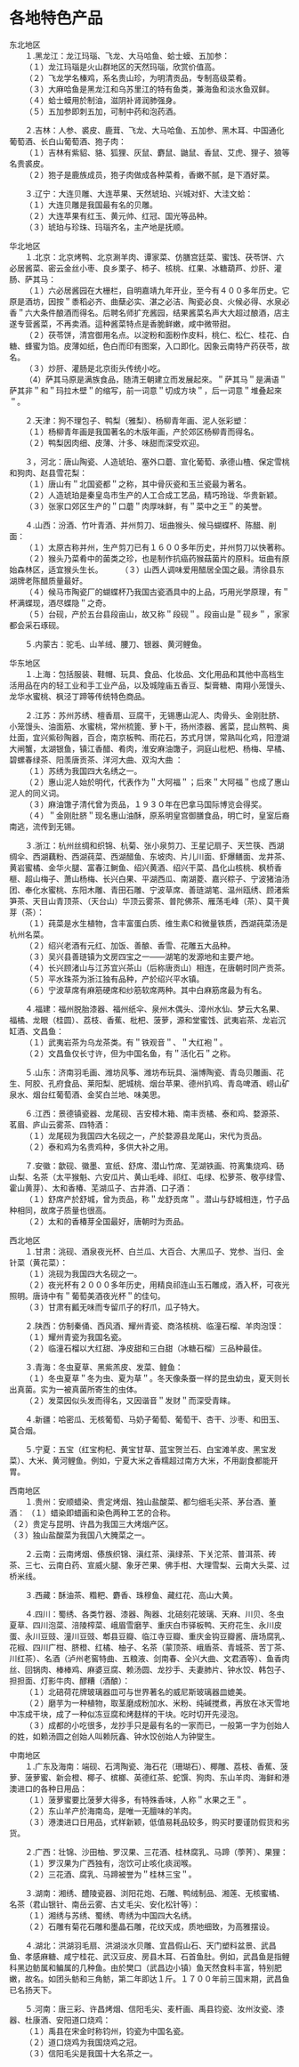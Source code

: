 # 各地特色产品  
  
东北地区  
&emsp;&emsp;１.黑龙江：龙江玛瑙、飞龙、大马哈鱼、蛤士蟆、五加参：  
&emsp;&emsp;（１）龙江玛瑙是火山群地区的天然玛瑙，欣赏价值高。  
&emsp;&emsp;（２）飞龙学名榛鸡，系名贵山珍，为明清贡品，专制高级菜肴。  
&emsp;&emsp;（３）大麻哈鱼是黑龙江和乌苏里江的特有鱼类，兼海鱼和淡水鱼双鲜。  
&emsp;&emsp;（４）蛤士蟆用於制油，滋阴补肾润肺强身。  
&emsp;&emsp;（５）五加参即刺五加，可制中药和泡药酒。      

&emsp;&emsp;２.吉林：人参、裘皮、鹿茸、飞龙、大马哈鱼、五加参、黑木耳、中国通化葡萄酒、长白山葡萄酒、狍子肉：   
&emsp;&emsp;（１）吉林有紫貂、貉、狐狸、灰鼠、麝鼠、鼬鼠、香鼠、艾虎、狸子、狼等名贵裘皮。  
&emsp;&emsp;（２）狍子是鹿族成员，狍子肉做成各种菜肴，香嫩不腻，是下酒好菜。    
 
&emsp;&emsp;３.辽宁：大连贝雕、大连苹果、天然琥珀、兴城对虾、大洼文蛤：  
&emsp;&emsp;（１）大连贝雕是我国最有名的贝雕。  
&emsp;&emsp;（２）大连苹果有红玉、黄元帅、红冠、国光等品种。  
&emsp;&emsp;（３）琥珀与珍珠、玛瑙齐名，主产地是抚顺。    
  
华北地区  
&emsp;&emsp;１.北京：北京烤鸭、北京涮羊肉、谭家菜、仿膳宫廷菜、蜜饯、茯苓饼、六必居酱菜、密云金丝小枣、良乡栗子、柿子、核桃、红果、冰糖葫芦、炒肝、灌肠、萨其马：  
&emsp;&emsp;（１）六必居酱园在大栅栏，自明嘉靖九年开业，至今有４００多年历史。它原是酒坊，因按＂黍稻必齐、曲蘖必实、湛之必洁、陶瓷必良、火候必得、水泉必香＂六大条件酿酒而得名。后聘名师扩充酱园，结果酱菜名声大大超过酿酒，店主遂专营酱菜，不再卖酒。這种酱菜特点是香脆鲜嫩，咸中微带甜。  
&emsp;&emsp;（２）茯苓饼，清宫御用名点。以淀粉和面粉作皮料，桃仁、松仁、桂花、白糖、蜂蜜为馅。皮薄如纸，色白而印有图案，入口即化。因象云南特产药茯苓，故名。  
&emsp;&emsp;（３）炒肝、灌肠是北京街头传统小吃。  
&emsp;&emsp;（4）萨其马原是满族食品，随清王朝建立而发展起來。＂萨其马＂是满语＂萨其非＂和＂玛拉木壁＂的缩写，前一词意＂切成方块＂，后一词意＂堆叠起來＂。     

&emsp;&emsp;２.天津：狗不理包子、鸭梨（雅梨）、杨柳青年画、泥人张彩塑：  
&emsp;&emsp;（１）杨柳青年画是我国著名的木版年画，产於郊区杨柳青而得名。  
&emsp;&emsp;（２）鸭梨因肉细、皮薄、汁多、味甜而深受欢迎。     

&emsp;&emsp;３，河北：唐山陶瓷、人造琥珀、塞外口蘑、宣化葡萄、承德山楂、保定雪桃和狗肉、赵县雪花梨：  
&emsp;&emsp;（１）唐山有＂北国瓷都＂之称，其中骨灰瓷和玉兰瓷最为著名。  
&emsp;&emsp;（２）人造琥珀是秦皇岛市生产的人工合成工艺品，精巧玲珑、华贵新颖。  
&emsp;&emsp;（３）张家口郊区生产的＂口蘑＂肉厚味鲜，有＂菜中之王＂的美誉。     

&emsp;&emsp;４.山西：汾酒、竹叶青酒、并州剪刀、垣曲猴头、候马蝴蝶杯、陈醋、削面：  
&emsp;&emsp;（１）太原古称并州，生产剪刀已有１６００多年历史，并州剪刀以快著称。  
&emsp;&emsp;（２）猴头乃菜肴中的菌类之珍，也是制作抗癌药猴菇菌片的原料。垣曲有原始森林区，适宜猴头生长。
&emsp;&emsp;（３）山西人调味爱用醋居全国之最。清徐县东湖牌老陈醋质量最好。  
&emsp;&emsp;（４）候马市陶瓷厂的蝴蝶杯乃我国古瓷酒具中的上品，巧用光学原理，有＂杯满蝶现，酒尽蝶隐＂之奇。  
&emsp;&emsp;（５）台砚，产於五台县段亩山，故又称＂段砚＂。段亩山是＂砚乡＂，家家都会采石琢砚。   
  
&emsp;&emsp;５.内蒙古：驼毛、山羊绒、腰刀、银器、黄河鲤鱼。    
   
华东地区  
&emsp;&emsp;１.上海：包括服装、鞋帽、玩具、食品、化妆品、文化用品和其他中高档生活用品在内的轻工业和手工业产品，以及城隍庙五香豆、梨膏糖、南翔小笼馒头、龙华水蜜桃、枫泾丁蹄等传统特色商品。   

&emsp;&emsp;２.江苏：苏州苏绣、檀香扇、豆腐干，无锡惠山泥人、肉骨头、金刚肚脐、小笼馒头、油面筋、水蜜桃，常州梳篦、萝卜干，扬州漆器、酱菜，昆山熬鸭、奥灶面，宜兴紫砂陶器，百合，南京板鸭、雨花石，苏式月饼，常熟叫化鸡，阳澄湖大闸蟹，太湖银鱼，镇江香醋、肴肉，淮安麻油馓子，洞庭山枇杷、杨梅、早橘、碧螺春绿茶、阳羡唐贡茶、洋河大曲、双沟大曲  ：  
&emsp;&emsp;（１）苏绣为我国四大名绣之一。  
&emsp;&emsp;（２）惠山泥人始於明代，代表作为＂大阿福＂；后來＂大阿福＂也成了惠山泥人的同义词。  
&emsp;&emsp;（３）麻油馓子清代曾为贡品，１９３０年在巴拿马国际博览会得奖。  
&emsp;&emsp;（４）＂金刚肚脐＂现名惠山油酥，原系明皇宫御膳食品，明亡时，皇室后裔南逃，流传到无锡。      

&emsp;&emsp;３.浙江：杭州丝绸和织锦、杭菊、张小泉剪刀、王星记扇子、天竺筷、西湖绸伞、西湖藕粉、西湖莼菜、西湖醋鱼、东坡肉、片儿川面、虾爆鳝面、龙井茶、黄岩蜜橘、金华火腿、富春江鲥鱼、绍兴黄酒、绍兴干菜、昌化山核桃、枫桥香榧、超山梅子、萧山杨梅、长兴白果、平湖西瓜、南湖菱、嘉兴粽子、宁波猪油汤团、奉化水蜜桃、东阳木雕、青田石雕、宁波草席、善琏湖笔、温州瓯绣、顾渚紫笋茶、天目山青顶茶、（天台山）华顶云雾茶、普陀佛茶、雁荡毛峰（茶）、莫干黄芽（茶）：  
&emsp;&emsp;（１）莼菜是水生植物，含丰富蛋白质、维生素C和微量铁质，西湖莼菜汤是杭州名菜。  
&emsp;&emsp;（２）绍兴老酒有元红、加饭、善酿、香雪、花雕五大品种。  
&emsp;&emsp;（３）吴兴县善琏镇为文房四宝之一——湖笔的发源地和主要产地。  
&emsp;&emsp;（４）长兴顾渚山与江苏宜兴茶山（后称唐贡山）相连，在唐朝时同产贡茶。  
&emsp;&emsp;（５）平水珠茶为浙江独有品种，产於绍兴平水镇。  
&emsp;&emsp;（６）宁波草席有麻筋硬席和纱筋软席两种。其中白麻筋席最为有名。     

&emsp;&emsp;４.福建：福州脱胎漆器、福州纸伞、泉州木偶头、漳州水仙、梦云大名果、福橘、龙眼（桂圆）、荔枝、香蕉、枇杷、菠萝，源和堂蜜饯、武夷岩茶、龙岩沉缸酒、文昌鱼：  
&emsp;&emsp;（１）武夷岩茶为乌龙茶类。有＂铁观音＂、＂大红袍＂。  
&emsp;&emsp;（２）文昌鱼仅长寸许，但为中国名鱼，有＂活化石＂之称。      

&emsp;&emsp;５.山东：济南羽毛画、潍坊风筝、潍坊布玩具、淄博陶瓷、青岛贝雕画、花生、阿胶、孔府食品、莱阳梨、肥城桃、烟台苹果、德州扒鸡、青岛啤酒、崂山矿泉水、烟台红葡萄酒、金奖白兰地、味美思。      

&emsp;&emsp;６.江西：景德镇瓷器、龙尾砚、吉安樟木箱、南丰贡橘、泰和鸡、婺源茶、茗眉、庐山云雾茶、四特酒：  
&emsp;&emsp;（１）龙尾砚为我国四大名砚之一，产於婺源县龙尾山，宋代为贡品。  
&emsp;&emsp;（２）泰和鸡为名贵鸡种，多供大补之用。    

&emsp;&emsp;７.安徽：歙砚、徽墨、宣纸、舒席、潜山竹席、芜湖铁画、符离集烧鸡、砀山梨、名茶（太平猴魁、六安瓜片、黄山毛峰、祁红、屯绿、松萝茶、敬亭绿雪、霍山黄芽）、太和香椿、芜湖瓜子、古井酒、口子酒：  
&emsp;&emsp;（１）舒席产於舒城，曾为贡品，称＂龙舒贡席＂。潜山与舒城相连，竹子品种相同，故席子质量也很高。  
&emsp;&emsp;（２）太和的香椿芽全国最好，唐朝时为贡品。    
  
西北地区  
&emsp;&emsp;１.甘肃：洮砚、酒泉夜光杯、白兰瓜、大百合、大黑瓜子、党参、当归、金针菜（黄花菜）：  
&emsp;&emsp;（１）洮砚为我国四大名砚之一。  
&emsp;&emsp;（２）夜光杯有２０００多年历史，用精良祁连山玉石雕成，酒入杯，可夜光照明。唐诗中有＂葡萄美酒夜光杯＂的佳句。  
&emsp;&emsp;（３）甘肃有瓤无味而专留爪子的籽爪，瓜子特大。    

&emsp;&emsp;２.陕西：仿制秦俑、西风酒、耀州青瓷、商洛核桃、临潼石榴、羊肉泡馍：  
&emsp;&emsp;（１）耀州青瓷为我国名瓷。  
&emsp;&emsp;（２）临潼石榴以大红甜、净皮甜和三白甜（冰糖石榴）三品种最佳。    
  
&emsp;&emsp;３.青海：冬虫夏草、黑紫羔皮、发菜、鳇鱼：  
&emsp;&emsp;（１）冬虫夏草＂冬为虫、夏为草＂。冬天像条蚕一样的昆虫幼虫，夏天则长出真菌。实为一被真菌所寄生的虫体。  
&emsp;&emsp;（２）发菜因似头发而得名，又因谐音＂发财＂而深受青睐。    

&emsp;&emsp;４.新疆：哈密瓜、无核葡萄、马奶子葡萄、葡萄干、杏干、沙枣、和田玉、莫合烟。   
 
&emsp;&emsp;５.宁夏：五宝（红宝枸杞、黄宝甘草、蓝宝贺兰石、白宝滩羊皮、黑宝发菜）、大米、黄河鲤鱼。例如，宁夏大米之香糯超过南方大米，不用副食都能开胃。    
  
西南地区  
&emsp;&emsp;１.贵州：安顺蜡染、贵定烤烟、独山盐酸菜、都匀细毛尖茶、茅台酒、董酒： 
（１）蜡染即蜡画和染色两种工艺的合称。  
（２）贵定与昆明、许昌为我国三大烤烟产区。  
（３）独山盐酸菜为我国八大腌菜之一。    

&emsp;&emsp;２.云南：云南烤烟、傣族织锦、滇红茶、滇绿茶、下关沱茶、普洱茶、砖茶、三七、云南白药、宣威火腿、象牙芒果、佛手柑、大理雪梨、云南大头菜、过桥米线。    

&emsp;&emsp;３.西藏：酥油茶、糌粑、麝香、珠穆鱼、藏红花、高山大黄。    

&emsp;&emsp;４.四川：蜀绣、各类竹器、漆器、陶器、北碚刻花玻璃、天麻、川贝、冬虫夏草、四川泡菜、涪陵榨菜、峨眉雪磨芋、重庆白市驿板鸭、天府花生、永川皮蛋、永川豆豉、潼川豆豉、郫县豆瓣、临江寺豆瓣、重庆金钩豆瓣酱、唐场腐乳、花椒、四川广柑、脐橙、红橘、柚子、名茶（蒙顶茶、峨盾茶、青城茶、苦丁茶、川红茶）、名酒（泸州老窖特曲、五粮液、剑南春、全兴大曲、文君酒等）、鱼香肉丝、回锅肉、棒棒鸡、麻婆豆腐、赖汤圆、龙抄手、夫妻肺片、钟水饺、韩包子、担担面、灯影牛肉、醪糟（酒酿）：  
&emsp;&emsp;（１）北碚荷花牌玻璃器皿可与世界著名的威尼斯玻璃器皿媲美。     
&emsp;&emsp;（２）磨芋为一种植物，取茎磨成粉加水、米粉、纯碱搅煮，再放在冰天雪地中冻成干块，成了一种似冻豆腐和烤麸样的干块。吃时切开先浸泡。    
&emsp;&emsp;（３）成都的小吃很多，龙抄手只是最有名的一家而已，一般第一字为创始人的姓，如赖汤圆之创始人叫赖阮鑫、钟水饺创始人为钟燮生。    
  
中南地区  
&emsp;&emsp;１.广东及海南：端砚、石湾陶瓷、海石花（珊瑚石）、椰雕、荔枝、香蕉、菠萝、菠萝蜜、新会橙、椰子、槟榔、英德红茶、蛇馔、狗肉、东山羊肉、海鲜和港澳进口的各种日用品：  
&emsp;&emsp;（１）菠萝蜜要比菠萝大得多，有特殊香味，人称＂水果之王＂。  
&emsp;&emsp;（２）东山羊产於海南岛，是唯一无膻味的羊肉。  
&emsp;&emsp;（３）港澳进口日用品，式样新颖，低值易耗品较多，购买时要谨防假货和劣货。    

&emsp;&emsp;２.广西：壮锦、沙田柚、罗汉果、三花酒、桂林腐乳、马蹄（荸荠）、果狸：  
&emsp;&emsp;（１）罗汉果为广西独有，泡饮可止咳化痰润喉。  
&emsp;&emsp;（２）三花酒、腐乳、马蹄被誉为＂桂林三宝＂。      

&emsp;&emsp;３.湖南：湘绣、醴陵瓷器、浏阳花炮、石雕、鸭绒制品、湘莲、无核蜜橘、名茶（君山银针、南岳云雾、古丈毛尖、安化松针等）：  
&emsp;&emsp;（１）湘绣与苏绣、蜀绣、粤绣为中国四大名绣。  
&emsp;&emsp;（２）石雕有菊花石雕和墨晶石雕，花纹天成，质地细致，为高雅摆设。      

&emsp;&emsp;４.湖北：洪湖羽毛扇、洪湖淡水贝雕、宜昌假山石、天门塑料盆景、武昌鱼、孝感麻糖、咸宁桂花、武汉豆皮、房县木耳、石首鱼肚。例如，武昌鱼是指鲤科黑边鲂属和鳊属的几种鱼。由於樊口（武昌边小镇）鱼天然食料丰富，特别肥嫩，故名。如团头鲂和三角鲂，第二年即达１斤。１７００年前三国末期，武昌鱼已名扬天下。 
  
&emsp;&emsp;５.河南：唐三彩、许昌烤烟、信阳毛尖、麦杆画、禹县钧瓷、汝州汝瓷、漆器、杜康酒、安阳道口烧鸡：   
&emsp;&emsp;（１）禹县在宋金时称钧州，钧瓷为中国名瓷。  
&emsp;&emsp;（２）道口烧鸡为我国烧鸡之冠。  
&emsp;&emsp;（３）信阳毛尖是我国十大名茶之一。  